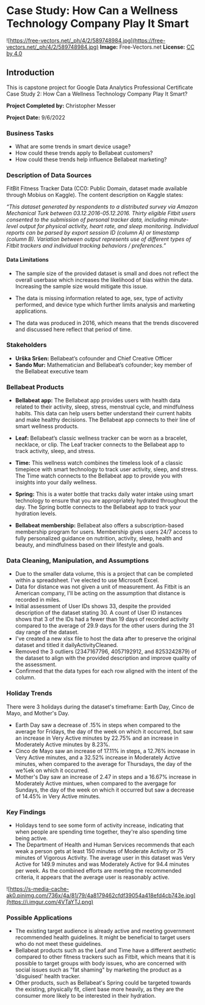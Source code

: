 # Case Study: How Can a Wellness Technology Company Play It Smart

![https://free-vectors.net/_ph/4/2/589748984.jpg](https://free-vectors.net/_ph/4/2/589748984.jpg)
**Image:** Free-Vectors.net    **License:** [CC by 4.0](https://creativecommons.org/licenses/by/4.0/)

## Introduction

This is capstone project for Google Data Analytics Professional Certificate Case Study 2: How Can a Wellness Technology Company Play It Smart?


**Project Completed by:** Christopher Messer

**Project Date:** 9/6/2022

### Business Tasks

-	What are some trends in smart device usage?
-	How could these trends apply to Bellabeat customers?
-	How could these trends help influence Bellabeat marketing?

### Description of Data Sources
FitBit Fitness Tracker Data (CC0: Public Domain, dataset made available through Mobius on Kaggle). 
The content description on Kaggle states:

*“This dataset generated by respondents to a distributed survey via Amazon Mechanical Turk between 03.12.2016-05.12.2016. Thirty eligible Fitbit users consented to the submission of personal tracker data, including minute-level output for physical activity, heart rate, and sleep monitoring. Individual reports can be parsed by export session ID (column A) or timestamp (column B). Variation between output represents use of different types of Fitbit trackers and individual tracking behaviors / preferences.”*

  #### Data Limitations

  - The sample size of the provided dataset is small and does not reflect the overall userbase which increases the likelihood of bias within the data.  Increasing the sample size would mitigate this issue.

  - The data is missing information related to age, sex, type of activity performed, and device type which further limits analysis and marketing applications.

  - The data was produced in 2016, which means that the trends discovered and discussed here reflect that period of time.

### Stakeholders

- **Urška Sršen:** Bellabeat’s cofounder and Chief Creative Officer
- **Sando Mur:** Mathematician and Bellabeat’s cofounder; key member of the Bellabeat executive team

### Bellabeat Products

- **Bellabeat app:** The Bellabeat app provides users with health data related to their activity, sleep, stress,
menstrual cycle, and mindfulness habits. This data can help users better understand their current habits and
make healthy decisions. The Bellabeat app connects to their line of smart wellness products.

- **Leaf:** Bellabeat’s classic wellness tracker can be worn as a bracelet, necklace, or clip. The Leaf tracker connects
to the Bellabeat app to track activity, sleep, and stress.

- **Time:** This wellness watch combines the timeless look of a classic timepiece with smart technology to track user
activity, sleep, and stress. The Time watch connects to the Bellabeat app to provide you with insights into your
daily wellness.

- **Spring:** This is a water bottle that tracks daily water intake using smart technology to ensure that you are
appropriately hydrated throughout the day. The Spring bottle connects to the Bellabeat app to track your
hydration levels.

- **Bellabeat membership:** Bellabeat also offers a subscription-based membership program for users.
Membership gives users 24/7 access to fully personalized guidance on nutrition, activity, sleep, health and
beauty, and mindfulness based on their lifestyle and goals.

### Data Cleaning, Manipulation, and Assumptions
- Due to the smaller data volume, this is a project that can be completed within a spreadsheet. I've elected to use Microsoft Excel.
- Data for distance was not given a unit of measurement.  As Fitbit is an American company, I'll be acting on the assumption that distance is recorded in miles.
- Initial assessment of User IDs shows 33, despite the provided description of the dataset stating 30.  A count of User ID instances shows that 3 of the IDs had a fewer than 19 days of recorded activity compared to the average of 29.9 days for the other users during the 31 day range of the dataset.
- I've created a new xlsx file to host the data after to preserve the original dataset and titled it dailyActivityCleaned.
- Removed the 3 outliers (2347167796, 4057192912, and 8253242879) of the dataset to align with the provided description and improve quality of the assessment.
- Confirmed that the data types for each row aligned with the intent of the column.

### Holiday Trends
There were 3 holidays during the dataset's timeframe: Earth Day, Cinco de Mayo, and Mother's Day.
   - Earth Day saw a decrease of .15% in steps when compared to the average for Fridays, the day of the week on which it occurred, but saw an increase in Very Active minutes by 22.75% and an increase in Moderately Active minutes by 8.23%.
   - Cinco de Mayo saw an increase of 17.11% in steps, a 12.76% increase in Very Active minutes, and a 32.52% increase in Moderately Active minutes, when compared to the average for Thursdays, the day of the we%ek on which it occurred.
   - Mother's Day saw an increase of 2.47 in steps and a 16.67% increase in Moderately Active mintues, when compared to the avergage for Sundays, the day of the week on which it occurred but saw a decrease of 14.45% in Very Active minutes.

### Key Findings
- Holidays tend to see some form of activity increase, indicating that when people are spending time together, they're also spending time being active.
- The Department of Health and Human Services recommends that each weak a person gets at least 150 minutes of Moderate Activity or 75 minutes of Vigorous Activity.  The average user in this dataset was Very Active for 149.9 minutes and was Moderately Active for 94.4 minutes per week.  As the combined efforts are meeting the recommended criteria, it appears that the average user is reasonably active.

![https://s-media-cache-ak0.pinimg.com/736x/4a/81/79/4a8179462cfdf39054a418efd4cb743e.jpg](https://i.imgur.com/4VTaYTJ.png)

### Possible Applications
- The existing target audience is already active and meeting government recommended health guidelines. It might be beneficial to target users who do not meet these guidelines. 
- Bellabeat products such as the Leaf and Time have a different aesthetic compared to other fitness trackers such as Fitbit, which means that it is possible to target groups with body issues, who are concerned with social issues such as "fat shaming" by marketing the product as a 'disguised' health tracker. 
- Other products, such as Bellabeat's Spring could be targeted towards the existing, physically fit, client base more heavily, as they are the consumer more likely to be interested in their hydration.

